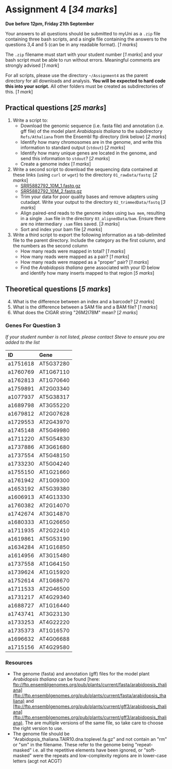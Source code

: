 

# Assignment 4 [*34 marks*]

**Due before 12pm, Friday 21th September**

Your answers to all questions should be submitted to myUni as a `.zip` file containing three bash scripts, and a single file containing the answers to the questions 3,4 and 5 (can be in any readable format). [*1 marks*]

The `.zip` filename must start with your student number [*1 marks*] and your bash script must be able to run without errors.
Meaningful comments are strongly advised [*1 mark*]

For all scripts, please use the directory `~/Assignment4` as the parent directory for all downloads and analysis.
**You will be expected to hard code this into your script.**
All other folders must be created as subdirectories of this. [*1 mark*]


## Practical questions [*25 marks*]

1. Write a script to:
    + Download the genomic sequence (i.e. fasta file) and annotation (i.e. gff file) of the model plant _Arabidopsis thaliana_ to the subdirectory `Refs/Athaliana` from the Ensembl ftp directory (link below) [*2 marks*]
    + Identify how many chromosomes are in the genome, and write this information to standard output (`stdout`) [*2 marks*]
    + Identify how many unique genes are located in the genome, and send this information to `stdout`? [*2 marks*]
    + Create a genome index [*1 marks*]
2. Write a second script to download the sequencing data contained at these links (using `curl` or `wget`) to the directory `01_rawData/fastq`: [*2 marks*]
    - [SRR5882792_10M_1.fastq.gz](https://universityofadelaide.box.com/shared/static/egl3n16r0ziaxlvbs9074xqd1liktnuz.gz)
    - [SRR5882792_10M_2.fastq.gz](https://universityofadelaide.box.com/shared/static/g2ly4kzz1blus5juy426i37zl45o38pu.gz)
    + Trim your data for poor quality bases and remove adapters using cutadapt. Write your output to the directory `02_trimmedData/fastq` [*3 marks*]
    + Align paired-end reads to the genome index using `bwa mem`, resulting in a single `.bam` file in the directory `03_alignedData/bam`. Ensure there are no intermediary `.sam` files saved. [*3 marks*]
    + Sort and index your bam file [*2 marks*]
3. Write a third script to export the following information as a tab-delimited file to the parent directory. Include the category as the first column, and the numbers as the second column
    + How many reads were mapped in total? [*1 marks*]
    + How many reads were mapped as a pair? [*1 marks*]
    + How many reads were mapped as a "proper" pair? [*1 marks*]
    + Find the _Arabidopsis thaliana_ gene associated with your ID below and identify how many inserts mapped to that region [*5 marks*]


## Theoretical questions [*5 marks*]

4. What is the difference between an index and a barcode? [*2 marks*]
5. What is the difference between a SAM file and a BAM file? [*1 marks*]
6. What does the CIGAR string "26M2I78M" mean? [*2 marks*]


### Genes For Question 3

*If your student number is not listed, please contact Steve to ensure you are added to the list*

| ID       | Gene      |
|:---------|:----------|
| a1751618 | AT5G37280 |
| a1760769 | AT1G67110 |
| a1762813 | AT1G70640 |
| a1759891 | AT2G03340 |
| a1077937 | AT5G38317 |
| a1689798 | AT3G55220 |
| a1679812 | AT2G07628 |
| a1729553 | AT2G43970 |
| a1745148 | AT5G49980 |
| a1711220 | AT5G54830 |
| a1737886 | AT3G61680 |
| a1737554 | AT5G48150 |
| a1733230 | AT5G04240 |
| a1755150 | AT1G21660 |
| a1761942 | AT1G09300 |
| a1653192 | AT5G39380 |
| a1606913 | AT4G13330 |
| a1760382 | AT2G14070 |
| a1742674 | AT3G14870 |
| a1680333 | AT1G26650 |
| a1711935 | AT2G22410 |
| a1619861 | AT5G53190 |
| a1634284 | AT1G16850 |
| a1614956 | AT3G15480 |
| a1737558 | AT1G64150 |
| a1739624 | AT1G15920 |
| a1752614 | AT1G68670 |
| a1711533 | AT2G46500 |
| a1731217 | AT4G29340 |
| a1688727 | AT1G16440 |
| a1743741 | AT3G23130 |
| a1733253 | AT4G22220 |
| a1735373 | AT1G16570 |
| a1696632 | AT4G06688 |
| a1715156 | AT4G29580 |


### Resources

- The genome (fasta) and annotation (gff) files for the model plant _Arabidopsis thaliana_ can be found [here: ftp://ftp.ensemblgenomes.org/pub/plants/current/fasta/arabidopsis_thaliana](ftp://ftp.ensemblgenomes.org/pub/plants/current/fasta/arabidopsis_thaliana) and [ftp://ftp.ensemblgenomes.org/pub/plants/current/gff3/arabidopsis_thaliana](ftp://ftp.ensemblgenomes.org/pub/plants/current/gff3/arabidopsis_thaliana). The are multiple versions of the same file, so take care to choose the right version to use.
- The genome file should be "Arabidopsis_thaliana.TAIR10.dna.toplevel.fa.gz" and not contain an "rm" or "sm" in the filename. These refer to the genome being "repeat-masked" i.e. all the repetitive elements have been ignored, or "soft-masked" were the repeats and low-complexity regions are in lower-case letters (acgt not ACGT)
